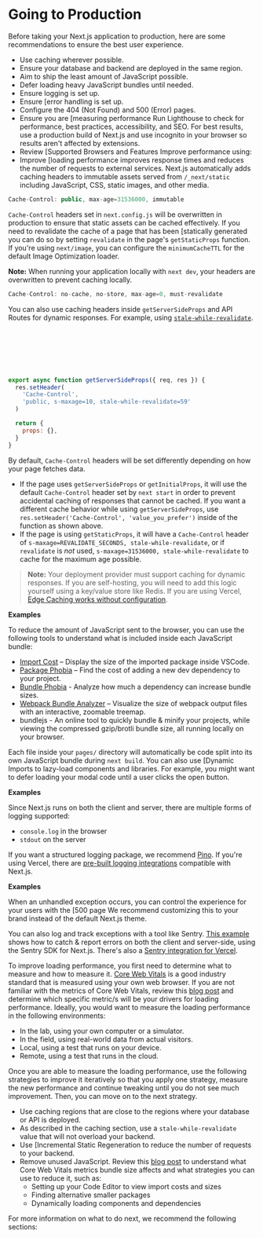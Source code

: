 # Going to Production


Before taking your Next.js application to production, here are some recommendations to ensure the best user experience.


* Use caching wherever possible.
* Ensure your database and backend are deployed in the same region.
* Aim to ship the least amount of JavaScript possible.
* Defer loading heavy JavaScript bundles until needed.
* Ensure logging is set up.
* Ensure [error handling is set up.
* Configure the 404 (Not Found) and 500 (Error) pages.
* Ensure you are [measuring performance Run Lighthouse to check for performance, best practices, accessibility, and SEO. For best results, use a production build of Next.js and use incognito in your browser so results aren't affected by extensions.
* Review [Supported Browsers and Features Improve performance using:
* Improve [loading performance improves response times and reduces the number of requests to external services. Next.js automatically adds caching headers to immutable assets served from `/_next/static` including JavaScript, CSS, static images, and other media.



```javascript
Cache-Control: public, max-age=31536000, immutable

```

`Cache-Control` headers set in `next.config.js` will be overwritten in production to ensure that static assets can be cached effectively. If you need to revalidate the cache of a page that has been [statically generated you can do so by setting `revalidate` in the page's `getStaticProps` function. If you're using `next/image`, you can configure the `minimumCacheTTL` for the default Image Optimization loader.


**Note:** When running your application locally with `next dev`, your headers are overwritten to prevent caching locally.



```javascript
Cache-Control: no-cache, no-store, max-age=0, must-revalidate

```

You can also use caching headers inside `getServerSideProps` and API Routes for dynamic responses. For example, using [`stale-while-revalidate`](https://web.dev/stale-while-revalidate/).



```javascript







export async function getServerSideProps({ req, res }) {
  res.setHeader(
    'Cache-Control',
    'public, s-maxage=10, stale-while-revalidate=59'
  )

  return {
    props: {},
  }
}

```

By default, `Cache-Control` headers will be set differently depending on how your page fetches data.


* If the page uses `getServerSideProps` or `getInitialProps`, it will use the default `Cache-Control` header set by `next start` in order to prevent accidental caching of responses that cannot be cached. If you want a different cache behavior while using `getServerSideProps`, use `res.setHeader('Cache-Control', 'value_you_prefer')` inside of the function as shown above.
* If the page is using `getStaticProps`, it will have a `Cache-Control` header of `s-maxage=REVALIDATE_SECONDS, stale-while-revalidate`, or if `revalidate` is *not* used, `s-maxage=31536000, stale-while-revalidate` to cache for the maximum age possible.



> 
> **Note:** Your deployment provider must support caching for dynamic responses. If you are self-hosting, you will need to add this logic yourself using a key/value store like Redis. If you are using Vercel, [Edge Caching works without configuration](https://vercel.com/docs/edge-network/caching?utm_source=next-site&utm_medium=docs&utm_campaign=next-website).
> 
> 
> 



**Examples**

To reduce the amount of JavaScript sent to the browser, you can use the following tools to understand what is included inside each JavaScript bundle:


* [Import Cost](https://marketplace.visualstudio.com/items?itemName=wix.vscode-import-cost) – Display the size of the imported package inside VSCode.
* [Package Phobia](https://packagephobia.com/) – Find the cost of adding a new dev dependency to your project.
* [Bundle Phobia](https://bundlephobia.com/) - Analyze how much a dependency can increase bundle sizes.
* [Webpack Bundle Analyzer](https://github.com/vercel/next.js/tree/canary/packages/next-bundle-analyzer) – Visualize the size of webpack output files with an interactive, zoomable treemap.
* bundlejs - An online tool to quickly bundle & minify your projects, while viewing the compressed gzip/brotli bundle size, all running locally on your browser.


Each file inside your `pages/` directory will automatically be code split into its own JavaScript bundle during `next build`. You can also use [Dynamic Imports to lazy-load components and libraries. For example, you might want to defer loading your modal code until a user clicks the open button.



**Examples**

Since Next.js runs on both the client and server, there are multiple forms of logging supported:


* `console.log` in the browser
* `stdout` on the server


If you want a structured logging package, we recommend [Pino](https://www.npmjs.com/package/pino). If you're using Vercel, there are [pre-built logging integrations](https://vercel.com/integrations#logging?utm_source=next-site&utm_medium=docs&utm_campaign=next-website) compatible with Next.js.



**Examples**

When an unhandled exception occurs, you can control the experience for your users with the [500 page We recommend customizing this to your brand instead of the default Next.js theme.


You can also log and track exceptions with a tool like Sentry. [This example](https://github.com/vercel/next.js/tree/canary/examples/with-sentry) shows how to catch & report errors on both the client and server-side, using the Sentry SDK for Next.js. There's also a [Sentry integration for Vercel](https://vercel.com/integrations/sentry?utm_source=next-site&utm_medium=docs&utm_campaign=next-website).


To improve loading performance, you first need to determine what to measure and how to measure it. [Core Web Vitals](https://vercel.com/blog/core-web-vitals?utm_source=next-site&utm_medium=docs&utm_campaign=next-website) is a good industry standard that is measured using your own web browser. If you are not familiar with the metrics of Core Web Vitals, review this [blog post](https://vercel.com/blog/core-web-vitals?utm_source=next-site&utm_medium=docs&utm_campaign=next-website) and determine which specific metric/s will be your drivers for loading performance. Ideally, you would want to measure the loading performance in the following environments:


* In the lab, using your own computer or a simulator.
* In the field, using real-world data from actual visitors.
* Local, using a test that runs on your device.
* Remote, using a test that runs in the cloud.


Once you are able to measure the loading performance, use the following strategies to improve it iteratively so that you apply one strategy, measure the new performance and continue tweaking until you do not see much improvement. Then, you can move on to the next strategy.


* Use caching regions that are close to the regions where your database or API is deployed.
* As described in the caching section, use a `stale-while-revalidate` value that will not overload your backend.
* Use [Incremental Static Regeneration to reduce the number of requests to your backend.
* Remove unused JavaScript. Review this [blog post](https://calibreapp.com/blog/bundle-size-optimization) to understand what Core Web Vitals metrics bundle size affects and what strategies you can use to reduce it, such as:
	+ Setting up your Code Editor to view import costs and sizes
	+ Finding alternative smaller packages
	+ Dynamically loading components and dependencies


For more information on what to do next, we recommend the following sections:





